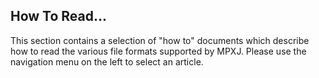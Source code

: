 ## How To Read...
This section contains a selection of "how to" documents which describe
how to read the various file formats supported by MPXJ.
Please use the navigation menu on the left to select an article.
